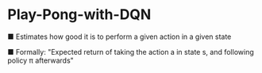 # Play-Pong-with-DQN

■ Estimates how good it is to perform a given action in a given state

■ Formally: "Expected return of taking the action a in state s, and following policy π afterwards"
